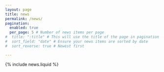 ```yaml
---
layout: page
title: news
permalink: /news/
pagination:
  enabled: true
  per_page: 5 # Number of news items per page
#  title: ":title" # This will use the title of the page in pagination links
#  sort_field: "date" # Ensure your news items are sorted by date
#  sort_reverse: true # Newest first

---
```


{% include news.liquid %}
